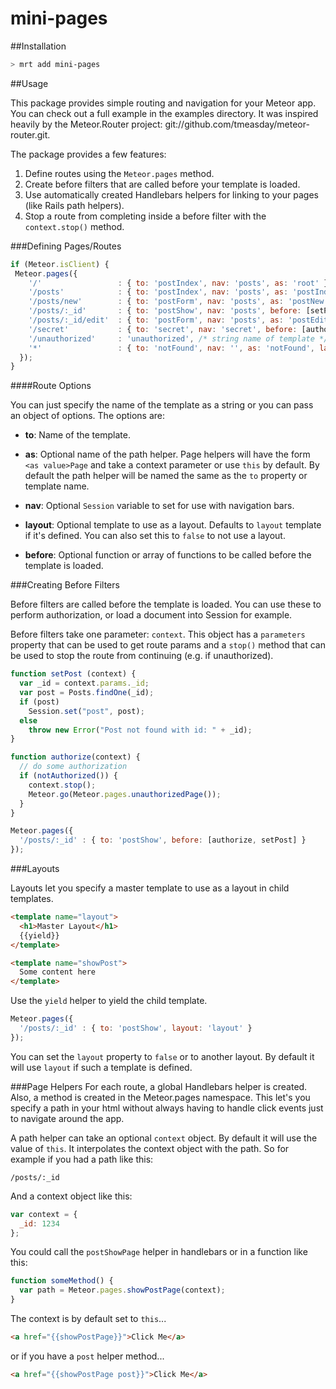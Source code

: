 mini-pages
============

##Installation

```bash
> mrt add mini-pages
```

##Usage

This package provides simple routing and navigation for your Meteor app. You can
check out a full example in the examples directory. It was inspired heavily by the Meteor.Router project: git://github.com/tmeasday/meteor-router.git.

The package provides a few features:

1. Define routes using the `Meteor.pages` method.
2. Create before filters that are called before your template is loaded.
3. Use automatically created Handlebars helpers for linking to your pages (like
   Rails path helpers).
4. Stop a route from completing inside a before filter with the `context.stop()`
   method.

###Defining Pages/Routes

```javascript
if (Meteor.isClient) {
 Meteor.pages({
    '/'                 : { to: 'postIndex', nav: 'posts', as: 'root' },
    '/posts'            : { to: 'postIndex', nav: 'posts', as: 'postIndex' },
    '/posts/new'        : { to: 'postForm', nav: 'posts', as: 'postNew' },
    '/posts/:_id'       : { to: 'postShow', nav: 'posts', before: [setPost] },
    '/posts/:_id/edit'  : { to: 'postForm', nav: 'posts', as: 'postEdit', before: [setPost] },
    '/secret'           : { to: 'secret', nav: 'secret', before: [authorize] },
    '/unauthorized'     : 'unauthorized', /* string name of template */
    '*'                 : { to: 'notFound', nav: '', as: 'notFound', layout: 'notFoundLayout' }
  });
}
```

####Route Options

You can just specify the name of the template as a string or you can pass an
object of options. The options are:

* **to**: Name of the template.

* **as**: Optional name of the path helper. Page helpers will have the form
  `<as value>Page` and take a context parameter or use `this` by default. By
  default the path helper will be named the same as the `to` property or
  template name.

* **nav**: Optional `Session` variable to set for use with navigation bars.

* **layout**: Optional template to use as a layout. Defaults to `layout`
  template if it's defined. You can also set this to `false` to not use a
  layout.

* **before**: Optional function or array of functions to be called before the
  template is loaded.

###Creating Before Filters

Before filters are called before the template is loaded. You can use these to
perform authorization, or load a document into Session for example.

Before filters take one parameter: `context`. This object has a `parameters`
property that can be used to get route params and a `stop()` method that can be
used to stop the route from continuing (e.g. if unauthorized).

```javascript
function setPost (context) {
  var _id = context.params._id;
  var post = Posts.findOne(_id);
  if (post)
    Session.set("post", post);
  else
    throw new Error("Post not found with id: " + _id);
}

function authorize(context) {
  // do some authorization
  if (notAuthorized()) {
    context.stop();
    Meteor.go(Meteor.pages.unauthorizedPage());
  }
}

Meteor.pages({
  '/posts/:_id' : { to: 'postShow', before: [authorize, setPost] }
});
```

###Layouts

Layouts let you specify a master template to use as a layout in child templates.

```html
<template name="layout">
  <h1>Master Layout</h1>
  {{yield}}
</template>

<template name="showPost">
  Some content here
</template>
```
Use the `yield` helper to yield the child template.

```javascript
Meteor.pages({
  '/posts/:_id' : { to: 'postShow', layout: 'layout' }
});
```

You can set the `layout` property to `false` or to another layout. By default it
will use `layout` if such a template is defined.

###Page Helpers
For each route, a global Handlebars helper is created. Also, a method is created
in the Meteor.pages namespace. This let's you specify a path in your html
without always having to handle click events just to navigate around the app.

A path helper can take an optional `context` object. By default it will use the
value of `this`. It interpolates the context object with the path. So for
example if you had a path like this:

`/posts/:_id`

And a context object like this:

```javascript
var context = {
  _id: 1234
};
```

You could call the `postShowPage` helper in handlebars or in a function like
this:

```javascript
function someMethod() {
  var path = Meteor.pages.showPostPage(context);
}
```

The context is by default set to `this`...
```html
<a href="{{showPostPage}}">Click Me</a>
```

or if you have a `post` helper method...

```html
<a href="{{showPostPage post}}">Click Me</a>
```
